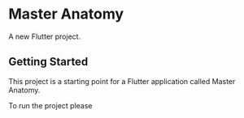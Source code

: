 # Master Anatomy

A new Flutter project.

## Getting Started

This project is a starting point for a Flutter application called Master Anatomy.

To run the project please
